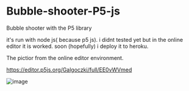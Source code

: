 # Bubble-shooter-P5-js
Bubble shooter with the P5 library

it's run with node js( because p5 js). i didnt tested yet but in the online editor it is worked. soon (hopefully) i deploy it to heroku.

The pictior from the online editor environment. 

https://editor.p5js.org/Galgoczki/full/EE0vWVmed

![image](https://user-images.githubusercontent.com/63635797/178007904-238d5659-7c4f-4c57-a4e3-3e931e3eae75.png)
